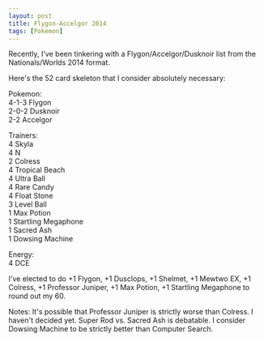 ```yaml
---
layout: post
title: Flygon-Accelgor 2014
tags: [Pokemon]
---
```

Recently, I've been tinkering with a Flygon/Accelgor/Dusknoir list from the Nationals/Worlds 2014 format.

Here's the 52 card skeleton that I consider absolutely necessary:

Pokemon:<br>
4-1-3 Flygon<br>
2-0-2 Dusknoir<br>
2-2 Accelgor<br>

Trainers:<br>
4 Skyla<br>
4 N<br>
2 Colress<br>
4 Tropical Beach<br>
4 Ultra Ball<br>
4 Rare Candy<br>
4 Float Stone<br>
3 Level Ball<br>
1 Max Potion<br>
1 Startling Megaphone<br>
1 Sacred Ash<br>
1 Dowsing Machine<br>

Energy:<br>
4 DCE<br>

I've elected to do +1 Flygon, +1 Dusclops, +1 Shelmet, +1 Mewtwo EX, +1 Colress, +1 Professor Juniper, +1 Max Potion, +1 Startling Megaphone to round out my 60.

Notes: 
It's possible that Professor Juniper is strictly worse than Colress. I haven't decided yet.
Super Rod vs. Sacred Ash is debatable.
I consider Dowsing Machine to be strictly better than Computer Search.
